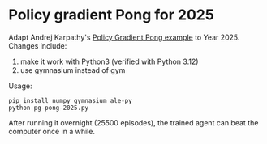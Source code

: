 # Policy gradient Pong for 2025

Adapt Andrej Karpathy's [Policy Gradient Pong example](https://gist.github.com/karpathy/a4166c7fe253700972fcbc77e4ea32c5) to Year 2025. Changes include:
1. make it work with Python3 (verified with Python 3.12)
2. use gymnasium instead of gym

Usage:
```
pip install numpy gymnasium ale-py
python pg-pong-2025.py
```

After running it overnight (25500 episodes), the trained agent can beat the computer once in a while.
